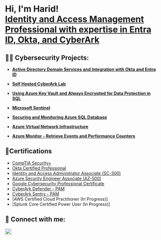 <h1>Hi, I'm Harid! <br/><a <a href="https://www.linkedin.com/in/harid-akpoghenobor/">Identity and Access Management Professional with expertise in Entra ID, Okta, and CyberArk</a>
<h2>👨‍💻 Cybersecurity Projects:</h2>

- <b>[Active Directory Domain Services and Integration with Okta and Entra ID](https://github.com/HaridinIT/Active-Directory-Domain-Services-and-Integration-with-Okta-and-EntraID-Project)</b>
  
- <b>[Self Hosted CyberArk Lab](https://github.com/HaridinIT/Self-Hosted-CyberArk-Lab)</b>

- <b>[Using Azure Key Vault and Always Encrypted for Data Protection in SQL](https://github.com/HaridinIT/Using-Azure-Key-Vault-and-Always-Encrypted-for-Data-Protection-in-SQL)</b>

- <b>[Microsoft Sentinel](https://github.com/HaridinIT/Microsoft-Sentinel)</b>

- <b>[Securing and Monitoring Azure SQL Database](https://github.com/HaridinIT/Securing-and-Monitoring-Azure-SQL-Database)</b>

- <b>[Azure Virtual Network Infrastructure](https://github.com/HaridinIT/Azure-Virtual-Network-Infrastructure)</b>

- <b>[Azure Monitor - Retrieve Events and Performance Counters](https://github.com/HaridinIT/Azure-Monitor---Retrieve-Events-and-Performance-Counters)</b>
 
<h2>📄Certifications </h2>

- [CompTIA Security+](https://www.credly.com/badges/e632e919-9ba3-412a-8206-0d1b69095b38)
- [Okta Certified Professional](https://www.credly.com/badges/36c7cd55-bfed-46fa-b922-e240011d1e57/print)
- [Identity and Access Administrator Associate (SC-300)](https://learn.microsoft.com/api/credentials/share/en-us/Harid-9529/DB2CBAA787AE291F?sharingId=CAB598562DEAC611)
- [Azure Security Engineer Associate (AZ-500)](https://learn.microsoft.com/api/credentials/share/en-us/Harid-9529/694B3439B545FE8F?sharingId=CAB598562DEAC611)
- [Google Cybersecurity Professional Certificate]()
- [CyberArk Defender - PAM](https://training.cyberark.com/share/v1/gamification/assigned_badge/5d70bdf0-d66b-493b-a07e-4531ac822dae/shared?lang=en&t=1735484282703)
- [CyberArk Sentry - PAM](https://training.cyberark.com/share/v1/gamification/assigned_badge/1c0a70b5-ad34-4859-b5d1-9fa5dc780142/shared?lang=en&t=1735484346232)
- [AWS Certified Cloud Practitioner (In Progress)]
- [Splunk Core Certified Power User (In Progress)]

<h2> 🤳 Connect with me:</h2>
<a href="https://linkedin.com/in/harid-akpoghenobor" target="_blank">
  <img align="left" alt="HaridinIT | LinkedIn" width="22px" src="https://cdn.jsdelivr.net/npm/simple-icons@v3/icons/linkedin.svg" />
</a>
